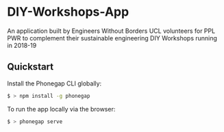 # DIY-Workshops-App
An application built by Engineers Without Borders UCL volunteers for PPL PWR to complement their sustainable engineering DIY Workshops running in 2018-19

## Quickstart

Install the Phonegap CLI globally:

```sh
$ > npm install -g phonegap
```

To run the app locally via the browser:

```sh
$ > phonegap serve
```